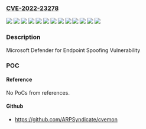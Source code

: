 ### [CVE-2022-23278](https://cve.mitre.org/cgi-bin/cvename.cgi?name=CVE-2022-23278)
![](https://img.shields.io/static/v1?label=Product&message=Microsoft%20Defender%20for%20Endpoint%20EDR%20sensor&color=blue)
![](https://img.shields.io/static/v1?label=Product&message=Microsoft%20Defender%20for%20Endpoint%20for%20Android&color=blue)
![](https://img.shields.io/static/v1?label=Product&message=Microsoft%20Defender%20for%20Endpoint%20for%20Linux&color=blue)
![](https://img.shields.io/static/v1?label=Product&message=Microsoft%20Defender%20for%20Endpoint%20for%20Mac&color=blue)
![](https://img.shields.io/static/v1?label=Product&message=Microsoft%20Defender%20for%20Endpoint%20for%20Windows&color=blue)
![](https://img.shields.io/static/v1?label=Product&message=Microsoft%20Defender%20for%20Endpoint%20for%20iOS&color=blue)
![](https://img.shields.io/static/v1?label=Version&message=1.0.0.0%3C%201.0.3011.0302%20&color=brighgreen)
![](https://img.shields.io/static/v1?label=Version&message=1.0.0.0%3C%201.1.18090109%20&color=brighgreen)
![](https://img.shields.io/static/v1?label=Version&message=1.0.0.0%3C%2010.0.19042.1586%20&color=brighgreen)
![](https://img.shields.io/static/v1?label=Version&message=1.0.0.0%3C%2010.8047.22439%20&color=brighgreen)
![](https://img.shields.io/static/v1?label=Version&message=101.0.0%3C%20101.60.91%20&color=brighgreen)
![](https://img.shields.io/static/v1?label=Version&message=101.0.0%3C%20101.60.93%20&color=brighgreen)
![](https://img.shields.io/static/v1?label=Vulnerability&message=Spoofing&color=brighgreen)

### Description

Microsoft Defender for Endpoint Spoofing Vulnerability

### POC

#### Reference
No PoCs from references.

#### Github
- https://github.com/ARPSyndicate/cvemon

